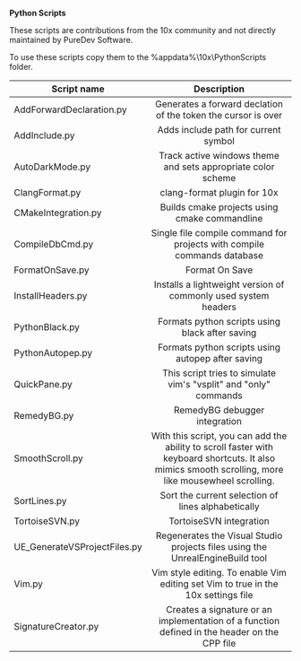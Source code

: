 
**Python Scripts**

These scripts are contributions from the 10x community and not directly maintained by PureDev Software.

To use these scripts copy them to the %appdata%\10x\PythonScripts folder.

|Script name                        |Description|
|---                                |:---:      |
AddForwardDeclaration.py            |Generates a forward declation of the token the cursor is over
AddInclude.py                       |Adds include path for current symbol
AutoDarkMode.py                     |Track active windows theme and sets appropriate color scheme
ClangFormat.py                      |clang-format plugin for 10x
CMakeIntegration.py                 |Builds cmake projects using cmake commandline
CompileDbCmd.py                     |Single file compile command for projects with compile commands database
FormatOnSave.py                     |Format On Save
InstallHeaders.py                   |Installs a lightweight version of commonly used system headers
PythonBlack.py                      |Formats python scripts using black after saving
PythonAutopep.py                    |Formats python scripts using autopep after saving 
QuickPane.py                        |This script tries to simulate vim's "vsplit" and "only" commands
RemedyBG.py                         |RemedyBG debugger integration
SmoothScroll.py                     |With this script, you can add the ability to scroll faster with keyboard shortcuts. It also mimics smooth scrolling, more like mousewheel scrolling.
SortLines.py                        |Sort the current selection of lines alphabetically
TortoiseSVN.py                      |TortoiseSVN integration
UE_GenerateVSProjectFiles.py        |Regenerates the Visual Studio projects files using the UnrealEngineBuild tool
Vim.py                              |Vim style editing. To enable Vim editing set Vim to true in the 10x settings file
SignatureCreator.py                 |Creates a signature or an implementation of a function defined in the header on the CPP file
